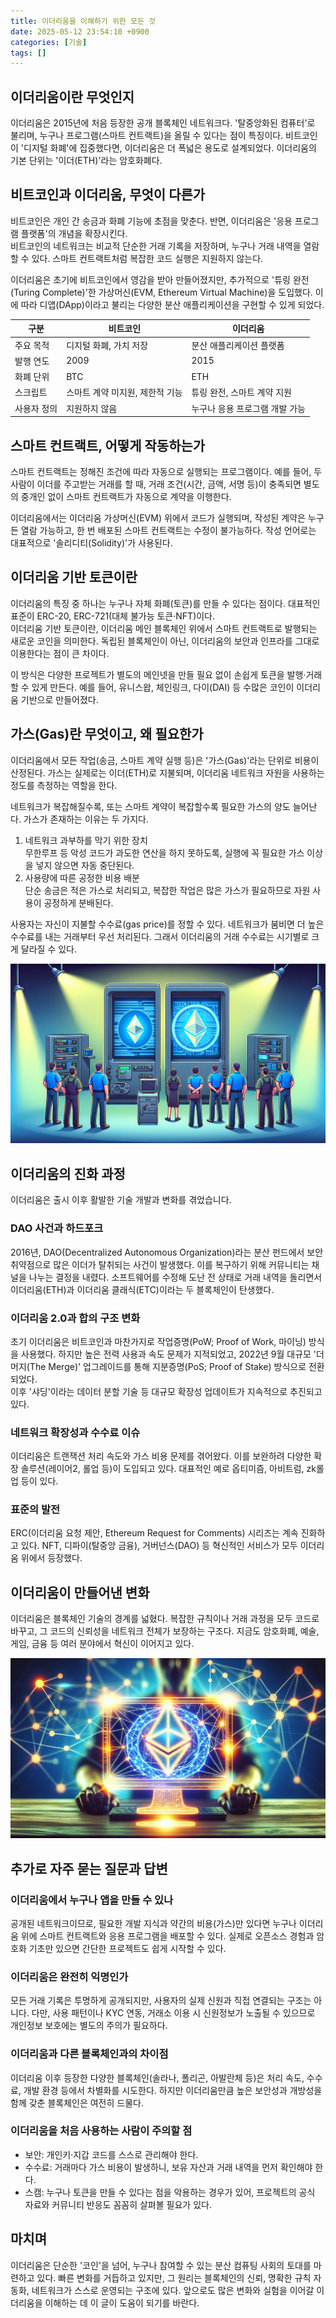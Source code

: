 ```yaml
---
title: 이더리움을 이해하기 위한 모든 것
date: 2025-05-12 23:54:10 +0900
categories: [기술]
tags: []
---
```


## 이더리움이란 무엇인지

이더리움은 2015년에 처음 등장한 공개 블록체인 네트워크다. '탈중앙화된 컴퓨터'로 불리며, 누구나 프로그램(스마트 컨트랙트)을 올릴 수 있다는 점이 특징이다. 비트코인이 '디지털 화폐'에 집중했다면, 이더리움은 더 폭넓은 용도로 설계되었다. 이더리움의 기본 단위는 '이더(ETH)'라는 암호화폐다.

## 비트코인과 이더리움, 무엇이 다른가

비트코인은 개인 간 송금과 화폐 기능에 초점을 맞춘다. 반면, 이더리움은 '응용 프로그램 플랫폼'의 개념을 확장시킨다.  
비트코인의 네트워크는 비교적 단순한 거래 기록을 저장하며, 누구나 거래 내역을 열람할 수 있다. 스마트 컨트랙트처럼 복잡한 코드 실행은 지원하지 않는다.

이더리움은 초기에 비트코인에서 영감을 받아 만들어졌지만, 추가적으로 '튜링 완전(Turing Complete)'한 가상머신(EVM, Ethereum Virtual Machine)을 도입했다. 이에 따라 디앱(DApp)이라고 불리는 다양한 분산 애플리케이션을 구현할 수 있게 되었다.

| 구분       | 비트코인                         | 이더리움                          |
|---------|-------------------------------|-------------------------------|
| 주요 목적   | 디지털 화폐, 가치 저장              | 분산 애플리케이션 플랫폼             |
| 발행 연도   | 2009                          | 2015                          |
| 화폐 단위   | BTC                           | ETH                           |
| 스크립트    | 스마트 계약 미지원, 제한적 기능         | 튜링 완전, 스마트 계약 지원           |
| 사용자 정의 | 지원하지 않음                     | 누구나 응용 프로그램 개발 가능           |

## 스마트 컨트랙트, 어떻게 작동하는가

스마트 컨트랙트는 정해진 조건에 따라 자동으로 실행되는 프로그램이다. 예를 들어, 두 사람이 이더를 주고받는 거래를 할 때, 거래 조건(시간, 금액, 서명 등)이 충족되면 별도의 중개인 없이 스마트 컨트랙트가 자동으로 계약을 이행한다.

이더리움에서는 이더리움 가상머신(EVM) 위에서 코드가 실행되며, 작성된 계약은 누구든 열람 가능하고, 한 번 배포된 스마트 컨트랙트는 수정이 불가능하다. 작성 언어로는 대표적으로 '솔리디티(Solidity)'가 사용된다.

## 이더리움 기반 토큰이란

이더리움의 특징 중 하나는 누구나 자체 화폐(토큰)를 만들 수 있다는 점이다. 대표적인 표준이 ERC-20, ERC-721(대체 불가능 토큰·NFT)이다.  
이더리움 기반 토큰이란, 이더리움 메인 블록체인 위에서 스마트 컨트랙트로 발행되는 새로운 코인을 의미한다. 독립된 블록체인이 아닌, 이더리움의 보안과 인프라를 그대로 이용한다는 점이 큰 차이다.

이 방식은 다양한 프로젝트가 별도의 메인넷을 만들 필요 없이 손쉽게 토큰을 발행·거래할 수 있게 만든다. 예를 들어, 유니스왑, 체인링크, 다이(DAI) 등 수많은 코인이 이더리움 기반으로 만들어졌다.

## 가스(Gas)란 무엇이고, 왜 필요한가

이더리움에서 모든 작업(송금, 스마트 계약 실행 등)은 '가스(Gas)'라는 단위로 비용이 산정된다. 가스는 실제로는 이더(ETH)로 지불되며, 이더리움 네트워크 자원을 사용하는 정도를 측정하는 역할을 한다.

네트워크가 복잡해질수록, 또는 스마트 계약이 복잡할수록 필요한 가스의 양도 늘어난다. 가스가 존재하는 이유는 두 가지다.

1. 네트워크 과부하를 막기 위한 장치  
   무한루프 등 악성 코드가 과도한 연산을 하지 못하도록, 실행에 꼭 필요한 가스 이상을 넣지 않으면 자동 중단된다.
2. 사용량에 따른 공정한 비용 배분  
   단순 송금은 적은 가스로 처리되고, 복잡한 작업은 많은 가스가 필요하므로 자원 사용이 공정하게 분배된다.

사용자는 자신이 지불할 수수료(gas price)를 정할 수 있다. 네트워크가 붐비면 더 높은 수수료를 내는 거래부터 우선 처리된다. 그래서 이더리움의 거래 수수료는 시기별로 크게 달라질 수 있다.

![디지털 금고 앞 유니폼을 입은 프로그래머들이 이더리움 심볼을 바라보는 장면](assets/img/2025-05-12-eaf09e74-8d2b-4368-a0b3-3cb4df5a215d/1747061721991.png)

## 이더리움의 진화 과정

이더리움은 출시 이후 활발한 기술 개발과 변화를 겪었습니다.

### DAO 사건과 하드포크

2016년, DAO(Decentralized Autonomous Organization)라는 분산 펀드에서 보안 취약점으로 많은 이더가 탈취되는 사건이 발생했다. 이를 복구하기 위해 커뮤니티는 채널을 나누는 결정을 내렸다. 소프트웨어를 수정해 도난 전 상태로 거래 내역을 돌리면서 이더리움(ETH)과 이더리움 클래식(ETC)이라는 두 블록체인이 탄생했다.

### 이더리움 2.0과 합의 구조 변화

초기 이더리움은 비트코인과 마찬가지로 작업증명(PoW; Proof of Work, 마이닝) 방식을 사용했다. 하지만 높은 전력 사용과 속도 문제가 지적되었고, 2022년 9월 대규모 '더 머지(The Merge)' 업그레이드를 통해 지분증명(PoS; Proof of Stake) 방식으로 전환되었다.  
이후 '샤딩'이라는 데이터 분할 기술 등 대규모 확장성 업데이트가 지속적으로 추진되고 있다.

### 네트워크 확장성과 수수료 이슈

이더리움은 트랜잭션 처리 속도와 가스 비용 문제를 겪어왔다. 이를 보완하려 다양한 확장 솔루션(레이어2, 롤업 등)이 도입되고 있다. 대표적인 예로 옵티미즘, 아비트럼, zk롤업 등이 있다.

### 표준의 발전

ERC(이더리움 요청 제안, Ethereum Request for Comments) 시리즈는 계속 진화하고 있다. NFT, 디파이(탈중앙 금융), 거버넌스(DAO) 등 혁신적인 서비스가 모두 이더리움 위에서 등장했다.

## 이더리움이 만들어낸 변화

이더리움은 블록체인 기술의 경계를 넓혔다. 복잡한 규칙이나 거래 과정을 모두 코드로 바꾸고, 그 코드의 신뢰성을 네트워크 전체가 보장하는 구조다. 지금도 암호화폐, 예술, 게임, 금융 등 여러 분야에서 혁신이 이어지고 있다.

![컴퓨터 화면에 화려하게 빛나는 이더리움 로고와 주변을 둘러싼 네트워크의 도식적 빛](assets/img/2025-05-12-eaf09e74-8d2b-4368-a0b3-3cb4df5a215d/1747061742944.png)

## 추가로 자주 묻는 질문과 답변

### 이더리움에서 누구나 앱을 만들 수 있나

공개된 네트워크이므로, 필요한 개발 지식과 약간의 비용(가스)만 있다면 누구나 이더리움 위에 스마트 컨트랙트와 응용 프로그램을 배포할 수 있다. 실제로 오픈소스 경험과 암호화 기초만 있으면 간단한 프로젝트도 쉽게 시작할 수 있다.

### 이더리움은 완전히 익명인가

모든 거래 기록은 투명하게 공개되지만, 사용자의 실제 신원과 직접 연결되는 구조는 아니다. 다만, 사용 패턴이나 KYC 연동, 거래소 이용 시 신원정보가 노출될 수 있으므로 개인정보 보호에는 별도의 주의가 필요하다.

### 이더리움과 다른 블록체인과의 차이점

이더리움 이후 등장한 다양한 블록체인(솔라나, 폴리곤, 아발란체 등)은 처리 속도, 수수료, 개발 환경 등에서 차별화를 시도한다. 하지만 이더리움만큼 높은 보안성과 개방성을 함께 갖춘 블록체인은 여전히 드물다.

### 이더리움을 처음 사용하는 사람이 주의할 점

- 보안: 개인키·지갑 코드를 스스로 관리해야 한다.
- 수수료: 거래마다 가스 비용이 발생하니, 보유 자산과 거래 내역을 먼저 확인해야 한다.  
- 스캠: 누구나 토큰을 만들 수 있다는 점을 악용하는 경우가 있어, 프로젝트의 공식 자료와 커뮤니티 반응도 꼼꼼히 살펴볼 필요가 있다.

## 마치며

이더리움은 단순한 '코인'을 넘어, 누구나 참여할 수 있는 분산 컴퓨팅 사회의 토대를 마련하고 있다. 빠른 변화를 거듭하고 있지만, 그 원리는 블록체인의 신뢰, 명확한 규칙 자동화, 네트워크가 스스로 운영되는 구조에 있다. 앞으로도 많은 변화와 실험을 이어갈 이더리움을 이해하는 데 이 글이 도움이 되기를 바란다.